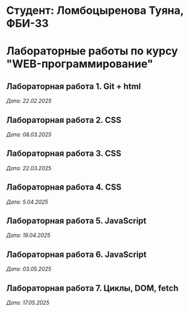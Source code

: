 # Студент: Ломбоцыренова Туяна, ФБИ-33

# Лабораторные  работы по курсу "WEB-программирование"

## Лабораторная работа 1. Git + html

*Дата: 22.02.2025*

## Лабораторная работа 2. CSS

*Дата: 08.03.2025*

## Лабораторная работа 3. CSS

*Дата: 22.03.2025*

## Лабораторная работа 4. CSS

*Дата: 5.04.2025*

## Лабораторная работа 5. JavaScript

*Дата: 19.04.2025*

## Лабораторная работа 6. JavaScript

*Дата: 03.05.2025*

## Лабораторная работа 7. Циклы, DOM, fetch

*Дата: 17.05.2025*
